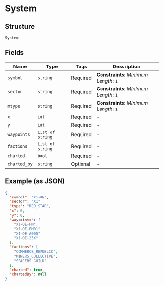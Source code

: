 
# System

## Structure

`System`

## Fields

| Name | Type | Tags | Description |
|  --- | --- | --- | --- |
| `symbol` | `string` | Required | **Constraints**: *Minimum Length*: `1` |
| `sector` | `string` | Required | **Constraints**: *Minimum Length*: `1` |
| `mtype` | `string` | Required | **Constraints**: *Minimum Length*: `1` |
| `x` | `int` | Required | - |
| `y` | `int` | Required | - |
| `waypoints` | `List of string` | Required | - |
| `factions` | `List of string` | Required | - |
| `charted` | `bool` | Required | - |
| `charted_by` | `string` | Optional | - |

## Example (as JSON)

```json
{
  "symbol": "X1-OE",
  "sector": "X1",
  "type": "RED_STAR",
  "x": 0,
  "y": 0,
  "waypoints": [
    "X1-OE-PM",
    "X1-OE-PM01",
    "X1-OE-A005",
    "X1-OE-25X"
  ],
  "factions": [
    "COMMERCE_REPUBLIC",
    "MINERS_COLLECTIVE",
    "SPACERS_GUILD"
  ],
  "charted": true,
  "chartedBy": null
}
```

